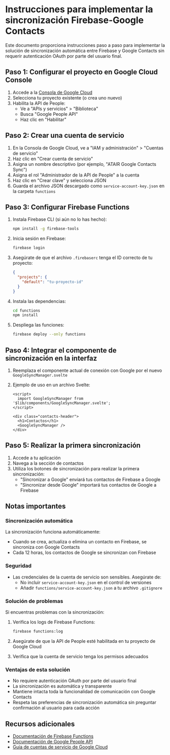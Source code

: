 # Instrucciones para implementar la sincronización Firebase-Google Contacts

Este documento proporciona instrucciones paso a paso para implementar la solución de sincronización automática entre Firebase y Google Contacts sin requerir autenticación OAuth por parte del usuario final.

## Paso 1: Configurar el proyecto en Google Cloud Console

1. Accede a la [Consola de Google Cloud](https://console.cloud.google.com/)
2. Selecciona tu proyecto existente (o crea uno nuevo)
3. Habilita la API de People:
   - Ve a "APIs y servicios" > "Biblioteca"
   - Busca "Google People API"
   - Haz clic en "Habilitar"

## Paso 2: Crear una cuenta de servicio

1. En la Consola de Google Cloud, ve a "IAM y administración" > "Cuentas de servicio"
2. Haz clic en "Crear cuenta de servicio"
3. Asigna un nombre descriptivo (por ejemplo, "ATAIR Google Contacts Sync")
4. Asigna el rol "Administrador de la API de People" a la cuenta
5. Haz clic en "Crear clave" y selecciona JSON
6. Guarda el archivo JSON descargado como `service-account-key.json` en la carpeta `functions`

## Paso 3: Configurar Firebase Functions

1. Instala Firebase CLI (si aún no lo has hecho):
   ```bash
   npm install -g firebase-tools
   ```

2. Inicia sesión en Firebase:
   ```bash
   firebase login
   ```

3. Asegúrate de que el archivo `.firebaserc` tenga el ID correcto de tu proyecto:
   ```json
   {
     "projects": {
       "default": "tu-proyecto-id"
     }
   }
   ```

4. Instala las dependencias:
   ```bash
   cd functions
   npm install
   ```

5. Despliega las funciones:
   ```bash
   firebase deploy --only functions
   ```

## Paso 4: Integrar el componente de sincronización en la interfaz

1. Reemplaza el componente actual de conexión con Google por el nuevo `GoogleSyncManager.svelte`

2. Ejemplo de uso en un archivo Svelte:
   ```svelte
   <script>
     import GoogleSyncManager from '$lib/components/GoogleSyncManager.svelte';
   </script>

   <div class="contacts-header">
     <h1>Contactos</h1>
     <GoogleSyncManager />
   </div>
   ```

## Paso 5: Realizar la primera sincronización

1. Accede a tu aplicación
2. Navega a la sección de contactos
3. Utiliza los botones de sincronización para realizar la primera sincronización:
   - "Sincronizar a Google" enviará tus contactos de Firebase a Google
   - "Sincronizar desde Google" importará tus contactos de Google a Firebase

## Notas importantes

### Sincronización automática

La sincronización funciona automáticamente:
- Cuando se crea, actualiza o elimina un contacto en Firebase, se sincroniza con Google Contacts
- Cada 12 horas, los contactos de Google se sincronizan con Firebase

### Seguridad

- Las credenciales de la cuenta de servicio son sensibles. Asegúrate de:
  - No incluir `service-account-key.json` en el control de versiones
  - Añadir `functions/service-account-key.json` a tu archivo `.gitignore`

### Solución de problemas

Si encuentras problemas con la sincronización:

1. Verifica los logs de Firebase Functions:
   ```bash
   firebase functions:log
   ```

2. Asegúrate de que la API de People esté habilitada en tu proyecto de Google Cloud

3. Verifica que la cuenta de servicio tenga los permisos adecuados

### Ventajas de esta solución

- No requiere autenticación OAuth por parte del usuario final
- La sincronización es automática y transparente
- Mantiene intacta toda la funcionalidad de comunicación con Google Contacts
- Respeta las preferencias de sincronización automática sin preguntar confirmación al usuario para cada acción

## Recursos adicionales

- [Documentación de Firebase Functions](https://firebase.google.com/docs/functions)
- [Documentación de Google People API](https://developers.google.com/people/api/rest)
- [Guía de cuentas de servicio de Google Cloud](https://cloud.google.com/iam/docs/service-accounts)
